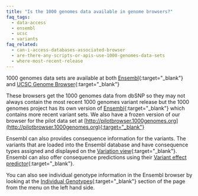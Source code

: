 ```yaml
---
title: "Is the 1000 genomes data available in genome browsers?"
faq_tags:
  - data-access
  - ensembl
  - ucsc
  - variants
faq_related:
  - can-i-access-databases-associated-browser
  - are-there-any-scripts-or-apis-use-1000-genomes-data-sets
  - where-most-recent-release
---
```

                    
1000 genomes data sets are available at both [Ensembl](http://www.ensembl.org){:target="_blank"} and [UCSC Genome Browser](http://genome.ucsc.edu/){:target="_blank"}

These browsers get the 1000 genomes data from dbSNP so they may not always contain the most recent 1000 genomes variant release but the 1000 genomes project has its own version of [Ensembl](http://browser.1000genomes.org){:target="_blank"} which contains more recent variant sets. We also have a frozen version of our browser for the pilot data set at [http://pilotbrowser.1000genomes.org](http://pilotbrowser.1000genomes.org){:target="_blank"}

Ensembl can also provides consequence information for the variants. The variants that are loaded into the Ensembl database and have consequence types assigned and displayed on the [Variation view](http://browser.1000genomes.org/Homo_sapiens/Variation/Mappings?db=core;r=6:74125388-74126388;v=rs311685;vdb=variation;vf=14071116){:target="_blank"}.  Ensembl can also offer consequence predictions using their [Variant effect predictor](http://browser.1000genomes.org/Homo_sapiens/UserData/UploadVariations?db=core){:target="_blank"}.

You can also see individual genotype information in the Ensembl browser by looking at the [Individual Genotypes](http://browser.1000genomes.org/Homo_sapiens/Variation/Individual?r=6:74125388-74126388;v=rs311685;vdb=variation;vf=14071116){:target="_blank"} section of the page from the menu on the left hand side.
